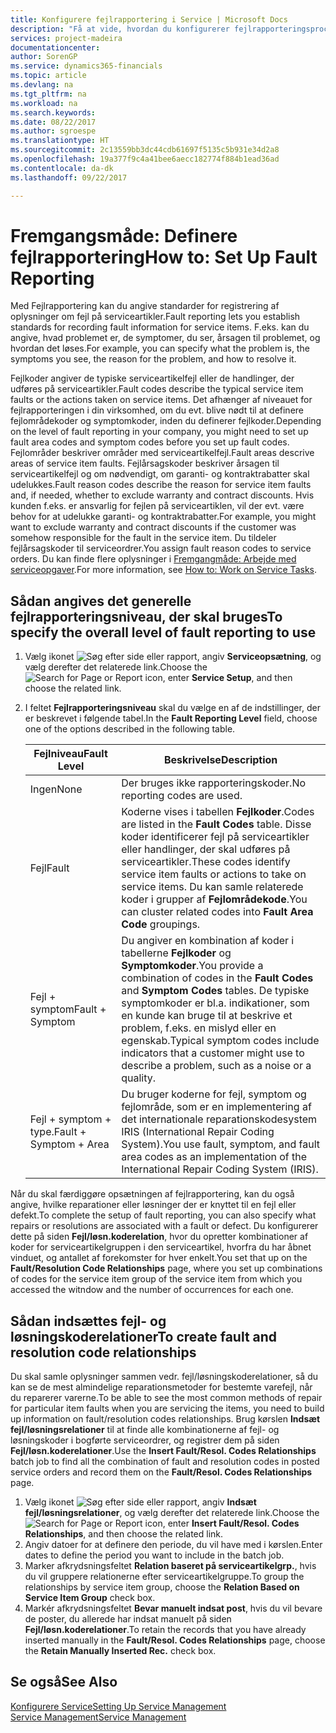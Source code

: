 ```yaml
---
title: Konfigurere fejlrapportering i Service | Microsoft Docs
description: "Få at vide, hvordan du konfigurerer fejlrapporteringsprocesser."
services: project-madeira
documentationcenter: 
author: SorenGP
ms.service: dynamics365-financials
ms.topic: article
ms.devlang: na
ms.tgt_pltfrm: na
ms.workload: na
ms.search.keywords: 
ms.date: 08/22/2017
ms.author: sgroespe
ms.translationtype: HT
ms.sourcegitcommit: 2c13559bb3dc44cdb61697f5135c5b931e34d2a8
ms.openlocfilehash: 19a377f9c4a41bee6aecc182774f884b1ead36ad
ms.contentlocale: da-dk
ms.lasthandoff: 09/22/2017

---
```


# <a name="how-to-set-up-fault-reporting"></a><span data-ttu-id="28fe6-103">Fremgangsmåde: Definere fejlrapportering</span><span class="sxs-lookup"><span data-stu-id="28fe6-103">How to: Set Up Fault Reporting</span></span>
<span data-ttu-id="28fe6-104">Med Fejlrapportering kan du angive standarder for registrering af oplysninger om fejl på serviceartikler.</span><span class="sxs-lookup"><span data-stu-id="28fe6-104">Fault reporting lets you establish standards for recording fault information for service items.</span></span> <span data-ttu-id="28fe6-105">F.eks. kan du angive, hvad problemet er, de symptomer, du ser, årsagen til problemet, og hvordan det løses.</span><span class="sxs-lookup"><span data-stu-id="28fe6-105">For example, you can specify what the problem is, the symptoms you see, the reason for the problem, and how to resolve it.</span></span>  

<span data-ttu-id="28fe6-106">Fejlkoder angiver de typiske serviceartikelfejl eller de handlinger, der udføres på serviceartikler.</span><span class="sxs-lookup"><span data-stu-id="28fe6-106">Fault codes describe the typical service item faults or the actions taken on service items.</span></span> <span data-ttu-id="28fe6-107">Det afhænger af niveauet for fejlrapporteringen i din virksomhed, om du evt. blive nødt til at definere fejlområdekoder og symptomkoder, inden du definerer fejlkoder.</span><span class="sxs-lookup"><span data-stu-id="28fe6-107">Depending on the level of fault reporting in your company, you might need to set up fault area codes and symptom codes before you set up fault codes.</span></span> <span data-ttu-id="28fe6-108">Fejlområder beskriver områder med serviceartikelfejl.</span><span class="sxs-lookup"><span data-stu-id="28fe6-108">Fault areas descrive areas of service item faults.</span></span> <span data-ttu-id="28fe6-109">Fejlårsagskoder beskriver årsagen til serviceartikelfejl og om nødvendigt, om garanti- og kontraktrabatter skal udelukkes.</span><span class="sxs-lookup"><span data-stu-id="28fe6-109">Fault reason codes describe the reason for service item faults and, if needed, whether to exclude warranty and contract discounts.</span></span> <span data-ttu-id="28fe6-110">Hvis kunden f.eks. er ansvarlig for fejlen på serviceartiklen, vil der evt. være behov for at udelukke garanti- og kontraktrabatter.</span><span class="sxs-lookup"><span data-stu-id="28fe6-110">For example, you might want to exclude warranty and contract discounts if the customer was somehow responsible for the fault in the service item.</span></span> <span data-ttu-id="28fe6-111">Du tildeler fejlårsagskoder til serviceordrer.</span><span class="sxs-lookup"><span data-stu-id="28fe6-111">You assign fault reason codes to service orders.</span></span> <span data-ttu-id="28fe6-112">Du kan finde flere oplysninger i [Fremgangmåde: Arbejde med serviceopgaver](service-how-to-work-on-service-tasks.md).</span><span class="sxs-lookup"><span data-stu-id="28fe6-112">For more information, see [How to: Work on Service Tasks](service-how-to-work-on-service-tasks.md).</span></span>  

## <a name="to-specify-the-overall-level-of-fault-reporting-to-use"></a><span data-ttu-id="28fe6-113">Sådan angives det generelle fejlrapporteringsniveau, der skal bruges</span><span class="sxs-lookup"><span data-stu-id="28fe6-113">To specify the overall level of fault reporting to use</span></span>
1. <span data-ttu-id="28fe6-114">Vælg ikonet ![Søg efter side eller rapport](media/ui-search/search_small.png "Ikonet Søg efter side eller rapport"), angiv **Serviceopsætning**, og vælg derefter det relaterede link.</span><span class="sxs-lookup"><span data-stu-id="28fe6-114">Choose the ![Search for Page or Report](media/ui-search/search_small.png "Search for Page or Report icon") icon, enter **Service Setup**, and then choose the related link.</span></span> 
2. <span data-ttu-id="28fe6-115">I feltet **Fejlrapporteringsniveau** skal du vælge en af de indstillinger, der er beskrevet i følgende tabel.</span><span class="sxs-lookup"><span data-stu-id="28fe6-115">In the **Fault Reporting Level** field, choose one of the options described in the following table.</span></span>  
  
    |<span data-ttu-id="28fe6-116">**Fejlniveau**</span><span class="sxs-lookup"><span data-stu-id="28fe6-116">**Fault Level**</span></span>|<span data-ttu-id="28fe6-117">**Beskrivelse**</span><span class="sxs-lookup"><span data-stu-id="28fe6-117">**Description**</span></span>|  
    |------------|-------------|  
    |<span data-ttu-id="28fe6-118">Ingen</span><span class="sxs-lookup"><span data-stu-id="28fe6-118">None</span></span> | <span data-ttu-id="28fe6-119">Der bruges ikke rapporteringskoder.</span><span class="sxs-lookup"><span data-stu-id="28fe6-119">No reporting codes are used.</span></span>|  
    |<span data-ttu-id="28fe6-120">Fejl</span><span class="sxs-lookup"><span data-stu-id="28fe6-120">Fault</span></span> | <span data-ttu-id="28fe6-121">Koderne vises i tabellen **Fejlkoder**.</span><span class="sxs-lookup"><span data-stu-id="28fe6-121">Codes are listed in the **Fault Codes** table.</span></span> <span data-ttu-id="28fe6-122">Disse koder identificerer fejl på serviceartikler eller handlinger, der skal udføres på serviceartikler.</span><span class="sxs-lookup"><span data-stu-id="28fe6-122">These codes identify service item faults or actions to take on service items.</span></span> <span data-ttu-id="28fe6-123">Du kan samle relaterede koder i grupper af **Fejlområdekode**.</span><span class="sxs-lookup"><span data-stu-id="28fe6-123">You can cluster related codes into **Fault Area Code** groupings.</span></span>|  
    |<span data-ttu-id="28fe6-124">Fejl + symptom</span><span class="sxs-lookup"><span data-stu-id="28fe6-124">Fault + Symptom</span></span> | <span data-ttu-id="28fe6-125">Du angiver en kombination af koder i tabellerne **Fejlkoder** og **Symptomkoder**.</span><span class="sxs-lookup"><span data-stu-id="28fe6-125">You provide a combination of codes in the **Fault Codes** and **Symptom Codes** tables.</span></span> <span data-ttu-id="28fe6-126">De typiske symptomkoder er bl.a. indikationer, som en kunde kan bruge til at beskrive et problem, f.eks. en mislyd eller en egenskab.</span><span class="sxs-lookup"><span data-stu-id="28fe6-126">Typical symptom codes include indicators that a customer might use to describe a problem, such as a noise or a quality.</span></span>|  
    |<span data-ttu-id="28fe6-127">Fejl + symptom + type.</span><span class="sxs-lookup"><span data-stu-id="28fe6-127">Fault + Symptom + Area</span></span> | <span data-ttu-id="28fe6-128">Du bruger koderne for fejl, symptom og fejlområde, som er en implementering af det internationale reparationskodesystem IRIS (International Repair Coding System).</span><span class="sxs-lookup"><span data-stu-id="28fe6-128">You use fault, symptom, and fault area codes as an implementation of the International Repair Coding System (IRIS).</span></span>|  
  
<span data-ttu-id="28fe6-129">Når du skal færdiggøre opsætningen af fejlrapportering, kan du også angive, hvilke reparationer eller løsninger der er knyttet til en fejl eller defekt.</span><span class="sxs-lookup"><span data-stu-id="28fe6-129">To complete the setup of fault reporting, you can also specify what repairs or resolutions are associated with a fault or defect.</span></span> <span data-ttu-id="28fe6-130">Du konfigurerer dette på siden **Fejl/løsn.koderelation**, hvor du opretter kombinationer af koder for serviceartikelgruppen i den serviceartikel, hvorfra du har åbnet vinduet, og antallet af forekomster for hver enkelt.</span><span class="sxs-lookup"><span data-stu-id="28fe6-130">You set that up on the **Fault/Resolution Code Relationships** page, where you set up combinations of codes for the service item group of the service item from which you accessed the witndow and the number of occurrences for each one.</span></span>

## <a name="to-create-fault-and-resolution-code-relationships"></a><span data-ttu-id="28fe6-131">Sådan indsættes fejl- og løsningskoderelationer</span><span class="sxs-lookup"><span data-stu-id="28fe6-131">To create fault and resolution code relationships</span></span>
<!--this needs to go in a working with topic-->
<span data-ttu-id="28fe6-132">Du skal samle oplysninger sammen vedr. fejl/løsningskoderelationer, så du kan se de mest almindelige reparationsmetoder for bestemte varefejl, når du reparerer varerne.</span><span class="sxs-lookup"><span data-stu-id="28fe6-132">To be able to see the most common methods of repair for particular item faults when you are servicing the items, you need to build up information on fault/resolution codes relationships.</span></span> <span data-ttu-id="28fe6-133">Brug kørslen **Indsæt fejl/løsningsrelationer** til at finde alle kombinationerne af fejl- og løsningskoder i bogførte serviceordrer, og registrer dem på siden **Fejl/løsn.koderelationer**.</span><span class="sxs-lookup"><span data-stu-id="28fe6-133">Use the **Insert Fault/Resol. Codes Relationships** batch job to find all the combination of fault and resolution codes in posted service orders and record them on the **Fault/Resol. Codes Relationships** page.</span></span> 
  
1. <span data-ttu-id="28fe6-134">Vælg ikonet ![Søg efter side eller rapport](media/ui-search/search_small.png "Ikonet Søg efter side eller rapport"), angiv **Indsæt fejl/løsningsrelationer**, og vælg derefter det relaterede link.</span><span class="sxs-lookup"><span data-stu-id="28fe6-134">Choose the ![Search for Page or Report](media/ui-search/search_small.png "Search for Page or Report icon") icon, enter **Insert Fault/Resol. Codes Relationships**, and then choose the related link.</span></span>  
2. <span data-ttu-id="28fe6-135">Angiv datoer for at definere den periode, du vil have med i kørslen.</span><span class="sxs-lookup"><span data-stu-id="28fe6-135">Enter dates to define the period you want to include in the batch job.</span></span>  
3. <span data-ttu-id="28fe6-136">Marker afkrydsningsfeltet **Relation baseret på serviceartikelgrp.**, hvis du vil gruppere relationerne efter serviceartikelgruppe.</span><span class="sxs-lookup"><span data-stu-id="28fe6-136">To group the relationships by service item group, choose the **Relation Based on Service Item Group** check box.</span></span>  
4. <span data-ttu-id="28fe6-137">Markér afkrydsningsfeltet **Bevar manuelt indsat post**, hvis du vil bevare de poster, du allerede har indsat manuelt på siden **Fejl/løsn.koderelationer**.</span><span class="sxs-lookup"><span data-stu-id="28fe6-137">To retain the records that you have already inserted manually in the **Fault/Resol. Codes Relationships** page, choose the **Retain Manually Inserted Rec.** check box.</span></span>  

## <a name="see-also"></a><span data-ttu-id="28fe6-138">Se også</span><span class="sxs-lookup"><span data-stu-id="28fe6-138">See Also</span></span>
[<span data-ttu-id="28fe6-139">Konfigurere Service</span><span class="sxs-lookup"><span data-stu-id="28fe6-139">Setting Up Service Management</span></span>](service-setup-service.md)  
[<span data-ttu-id="28fe6-140">Service Management</span><span class="sxs-lookup"><span data-stu-id="28fe6-140">Service Management</span></span>](service-service.md)  

